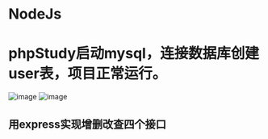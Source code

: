 # NodeJs
# phpStudy启动mysql，连接数据库创建user表，项目正常运行。
![image](https://user-images.githubusercontent.com/100191779/197921535-eca85f23-b08f-4335-adb6-5be5112479d8.png)
![image](https://user-images.githubusercontent.com/100191779/197958797-1c28271e-bc54-43ad-82b8-dbc785716087.png)
## 用express实现增删改查四个接口
